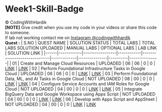 # Week1-Skill-Badge
©️ CodingWithHardik<br>
**[NOTE]** Give credit when you use my code in your videos or share this code to someone.<br>
If lab not working contact me on [Instagram @codingwithhardik](https://www.instagram.com/codingwithhardik/)<br>
**Quest :**
| S.NO | QUEST NAME | SOLUTION STATUS | TOTAL LABS | TOTAL LABS SOLUTION UPLOADED | MANUAL LABS | OPTIONAL LABS | LAB LINK | SOLUTION LINK |
|------|------------|-----------------|------------|------------------------------|-------------|---------------|----------|---------------|
|  01  | Create and Manage Cloud Resources | UPLOADED | 06 | 06 | 0 | 0 | [LINK](https://www.cloudskillsboost.google/quests/120) | [LINK](https://github.com/CloudHustlers/Week1-Skill-Badge/tree/main/01%20_%20Create%20and%20Manage%20Cloud%20Resources)
|  02  | Perform Foundational Infrastructure Tasks in Google Cloud | UPLOADED | 06 | 06 | 0 | 0 | [LINK](https://www.cloudskillsboost.google/quests/118) | [LINK](https://github.com/CloudHustlers/Week1-Skill-Badge/tree/main/02%20_%20Perform%20Foundational%20Infrastructure%20Tasks%20in%20Google%20Cloud)
|  03  | Perform Foundational Data, ML, and AI Tasks in Google Cloud | NOT UPLOADED | 08 | 00 | 0 | 0 | [LINK](https://www.cloudskillsboost.google/quests/117) | [LINK](https://github.com/CloudHustlers/Week1-Skill-Badge/tree/main/03%20_%20Perform%20Foundational%20Data,%20ML,%20and%20AI%20Tasks%20in%20Google%20Cloud)
|  04  | Configure Service Accounts and IAM Roles for Google Cloud | NOT UPLOADED | 04 | 00 | 0 | 0 | [LINK](https://www.cloudskillsboost.google/quests/328) | [LINK](https://github.com/CloudHustlers/Week1-Skill-Badge/tree/main/04%20_%20Configure%20Service%20Accounts%20and%20IAM%20Roles%20for%20Google%20Cloud)
|  05  | Integrate BigQuery Data and Google Workspace using Apps Script | NOT UPLOADED | 04 | 00 | 0 | 0 | [LINK](https://www.cloudskillsboost.google/quests/327) | [LINK](https://github.com/CloudHustlers/Week1-Skill-Badge/tree/main/05%20_%20Integrate%20BigQuery%20Data%20and%20Google%20Workspace%20using%20Apps%20Script)
|  06  | Develop with Apps Script and AppSheet | NOT UPLOADED | 04 | 00 | 0 | 0 | [LINK](https://www.cloudskillsboost.google/quests/324) | [LINK](https://github.com/CloudHustlers/Week1-Skill-Badge/tree/main/06%20_%20Develop%20with%20Apps%20Script%20and%20AppSheet)
